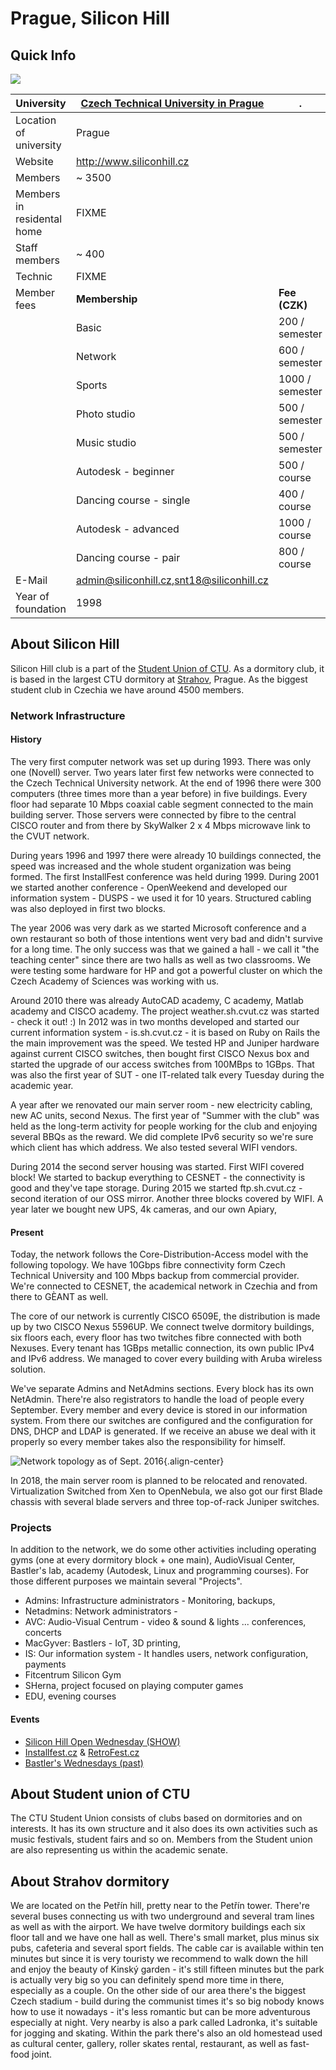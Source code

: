 # Prague, Silicon Hill

## Quick Info

![](/studnetze/sh/sh/sh-logo-col.png)

University                  | [Czech Technical University in Prague](https://www.cvut.cz/en) | .
----------------------------|----------------------------------------------------------------|-----------------
Location of university      | Prague                                                         |  
Website                     | <http://www.siliconhill.cz>                                    |  
Members                     | \~ 3500                                                        |  
Members in residental home  | FIXME                                                          |  
Staff members               | \~ 400                                                         |  
Technic                     | FIXME                                                          |  
Member fees                 | **Membership**                                                 |  **Fee (CZK)**
                            | Basic                                                          |  200 / semester
                            | Network                                                        |  600 / semester
                            | Sports                                                         |  1000 / semester
                            | Photo studio                                                   |  500 / semester
                            | Music studio                                                   |  500 / semester
                            | Autodesk - beginner                                            |  500 / course
                            | Dancing course - single                                        |  400 / course
                            | Autodesk - advanced                                            |  1000 / course
                            | Dancing course - pair                                          |  800 / course
E-Mail                      | admin@siliconhill.cz,<snt18@siliconhill.cz>                    |                       
Year of foundation          | 1998                                                           |  

## About Silicon Hill

Silicon Hill club is a part of the [Student Union of
CTU](https://su.cvut.cz/). As a dormitory club, it is based in the
largest CTU dormitory at
[Strahov](https://en.mapy.cz/zakladni?x=14.3904393&y=50.0798430&z=17&source=firm&id=2220580&q=koleje%20strahov),
Prague. As the biggest student club in Czechia we have around 4500
members.

### Network Infrastructure

#### History

The very first computer network was set up during 1993. There was only
one (Novell) server. Two years later first few networks were connected
to the Czech Technical University network. At the end of 1996 there were
300 computers (three times more than a year before) in five buildings.
Every floor had separate 10 Mbps coaxial cable segment connected to the
main building server. Those servers were connected by fibre to the
central CISCO router and from there by SkyWalker 2 x 4 Mbps microwave
link to the CVUT network.

During years 1996 and 1997 there were already 10 buildings connected,
the speed was increased and the whole student organization was being
formed. The first InstallFest conference was held during 1999. During
2001 we started another conference - OpenWeekend and developed our
information system - DUSPS - we used it for 10 years. Structured cabling
was also deployed in first two blocks.

The year 2006 was very dark as we started Microsoft conference and a own
restaurant so both of those intentions went very bad and didn't survive
for a long time. The only success was that we gained a hall - we call it
"the teaching center" since there are two halls as well as two
classrooms. We were testing some hardware for HP and got a powerful
cluster on which the Czech Academy of Sciences was working with us.

Around 2010 there was already AutoCAD academy, C academy, Matlab academy
and CISCO academy. The project weather.sh.cvut.cz was started - check it
out! :) In 2012 was in two months developed and started our current
information system - is.sh.cvut.cz - it is based on Ruby on Rails the
the main improvement was the speed. We tested HP and Juniper hardware
against current CISCO switches, then bought first CISCO Nexus box and
started the upgrade of our access switches from 100MBps to 1GBps. That
was also the first year of SUT - one IT-related talk every Tuesday
during the academic year.

A year after we renovated our main server room - new electricity
cabling, new AC units, second Nexus. The first year of "Summer with the
club" was held as the long-term activity for people working for the club
and enjoying several BBQs as the reward. We did complete IPv6 security
so we're sure which client has which address. We also tested several
WIFI vendors.

During 2014 the second server housing was started. First WIFI covered
block! We started to backup everything to CESNET - the connectivity is
good and they've tape storage. During 2015 we started ftp.sh.cvut.cz -
second iteration of our OSS mirror. Another three blocks covered by
WIFI. A year later we bought new UPS, 4k cameras, and our own Apiary,

#### Present

Today, the network follows the Core-Distribution-Access model with the
following topology. We have 10Gbps fibre connectivity form Czech
Technical University and 100 Mbps backup from commercial provider. We're
connected to CESNET, the academical network in Czechia and from there to
GÈANT as well.

The core of our network is currently CISCO 6509E, the distribution is
made up by two CISCO Nexus 5596UP. We connect twelve dormitory
buildings, six floors each, every floor has two twitches fibre connected
with both Nexuses. Every tenant has 1GBps metallic connection, its own
public IPv4 and IPv6 address. We managed to cover every building with
Aruba wireless solution.

We've separate Admins and NetAdmins sections. Every block has its own
NetAdmin. There're also registrators to handle the load of people every
September. Every member and every device is stored in our information
system. From there our switches are configured and the configuration for
DNS, DHCP and LDAP is generated. If we receive an abuse we deal with it
properly so every member takes also the responsibility for himself.

![Network topology as of Sept.
2016](/studnetze/sh/topologie_2016.png){.align-center}

In 2018, the main server room is planned to be relocated and renovated.
Virtualization Switched from Xen to OpenNebula, we also got our first
Blade chassis with several blade servers and three top-of-rack Juniper
switches.

### Projects

In addition to the network, we do some other activities including
operating gyms (one at every dormitory block + one main), AudioVisual
Center, Bastler's lab, academy (Autodesk, Linux and programming
courses). For those different purposes we maintain several "Projects".

-   Admins: Infrastructure administrators - Monitoring, backups,
-   Netadmins: Network administrators -
-   AVC: Audio-Visual Centrum - video & sound & lights ... conferences,
    concerts
-   MacGyver: Bastlers - IoT, 3D printing,
-   IS: Our information system - It handles users, network
    configuration, payments
-   Fitcentrum Silicon Gym
-   SHerna, project focused on playing computer games
-   EDU, evening courses

#### Events

-   [Silicon Hill Open Wednesday (SHOW)](http://show.siliconhill.cz/)
-   [Installfest.cz](https://installfest.cz/if18/) &
    [RetroFest.cz](https://retrofest.cz/)
-   [Bastler's Wednesdays
    (past)](http://macgyver.siliconhill.cz/wiki/stredy)

## About Student union of CTU

The CTU Student Union consists of clubs based on dormitories and on
interests. It has its own structure and it also does its own activities
such as music festivals, student fairs and so on. Members from the
Student union are also representing us within the academic senate.

## About Strahov dormitory

We are located on the Petřín hill, pretty near to the Petřín tower.
There're several buses connecting us with two underground and several
tram lines as well as with the airport. We have twelve dormitory
buildings each six floor tall and we have one hall as well. There's
small market, plus minus six pubs, cafeteria and several sport fields.
The cable car is available within ten minutes but since it is very
touristy we recommend to walk down the hill and enjoy the beauty of
Kinský garden - it's still fifteen minutes but the park is actually very
big so you can definitely spend more time in there, especially as a
couple. On the other side of our area there's the biggest Czech
stadium - build during the communist times it's so big nobody knows how
to use it nowadays - it's less romantic but can be more adventurous
especially at night. Very nearby is also a park called Ladronka, it's
suitable for jogging and skating. Within the park there's also an old
homestead used as cultural center, gallery, roller skates rental,
restaurant, as well as fast-food joint.
